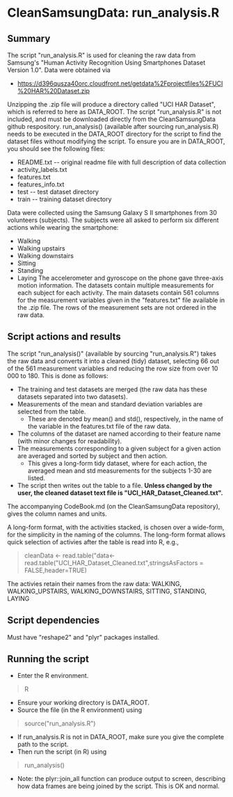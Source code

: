# CleanSamsungData: run_analysis.R

## Summary

The script "run_analysis.R" is used for cleaning the raw data from Samsung's "Human
Activity Recognition Using Smartphones Dataset Version 1.0". Data were obtained
via 
* https://d396qusza40orc.cloudfront.net/getdata%2Fprojectfiles%2FUCI%20HAR%20Dataset.zip 

Unzipping the .zip file will produce a directory called "UCI HAR Dataset",
which is referred to here as DATA_ROOT.  The script "run_analysis.R" is not
included, and must be downloaded directly from the CleanSamsungData
github respository. run_analysis() (available after sourcing run_analysis.R) needs to be executed in the
DATA_ROOT directory for the script to find the dataset files without modifying the script. 
To ensure you are in DATA_ROOT, you should see the following files:
* README.txt -- original readme file with full description of data collection
* activity_labels.txt
* features.txt
* features_info.txt
* test -- test dataset directory 
* train -- training dataset directory

Data were collected using the Samsung Galaxy S II smartphones from 30 volunteers
(subjects).  The subjects were all asked to perform six different actions while wearing the smartphone:
* Walking
* Walking upstairs
* Walking downstairs
* Sitting
* Standing
* Laying
The accelerometer and gyroscope on the phone gave three-axis motion information. The datasets contain 
multiple measurements for each subject for each activity. The main datasets contain 561 columns for
the measurement variables given in the "features.txt" file available in the .zip file. The rows of 
the measurement sets are not ordered in the raw data.


## Script actions and results

The script "run_analysis()" (available by sourcing "run_analysis.R") takes the raw data and converts it into a cleaned (tidy) dataset,
selecting 66 out of the 561 measurement variables and reducing the row size from over 10 000 to 
180.  This is done as follows:
* The training and test datasets are merged (the raw data has these datasets separated into two datasets).
* Measurements of the mean and standard deviation variables are selected from the table.  
  * These are denoted by mean() and std(), respectively, in the name of the variable in the features.txt file of the raw data. 
* The columns of the dataset are named according to their feature name (with minor changes for readability). 
* The measurements corresponding to a given subject for a given action are averaged and sorted by subject and then action.
  * This gives a long-form tidy dataset, where for each action, the averaged mean and std measurements for the subjects 1-30 are listed. 
* The script then writes out the table to a file.  **Unless changed by the user, the cleaned dataset text file is "UCI_HAR_Dataset_Cleaned.txt".** 

The accompanying CodeBook.md (on the CleanSamsungData repository), gives the column names and units. 

A long-form format, with the activities stacked, is chosen over a wide-form, for the simplicity in the naming of the columns.
The long-form format allows quick selection of activies after the table is read into R, e.g.,
> cleanData <- read.table("data<-read.table("UCI_HAR_Dataset_Cleaned.txt",stringsAsFactors = FALSE,header=TRUE)

The activies retain their names from the raw data: WALKING, WALKING_UPSTAIRS, WALKING_DOWNSTAIRS, SITTING, STANDING, LAYING


## Script dependencies

Must have "reshape2" and "plyr" packages installed. 

## Running the script

* Enter the R environment.
> R
* Ensure your working directory is DATA_ROOT. 
* Source the file (in the R environment) using
> source("run_analysis.R")
  * If run_analysis.R is not in DATA_ROOT, make sure you give the complete path to the script. 
* Then run the script (in R)  using
> run_analysis()

* Note: the plyr::join_all function can produce output to screen, describing how data frames
are being joined by the script.  This is OK and normal. 

